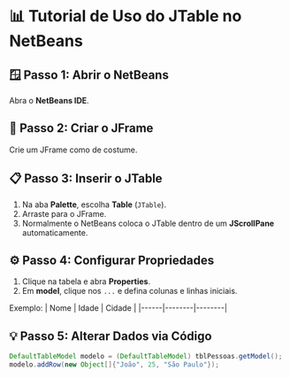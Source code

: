 # 📊 Tutorial de Uso do JTable no NetBeans

## 🪟 Passo 1: Abrir o NetBeans
Abra o **NetBeans IDE**.

## 🧱 Passo 2: Criar o JFrame
Crie um JFrame como de costume.

## 📋 Passo 3: Inserir o JTable
1. Na aba **Palette**, escolha **Table** (`JTable`).  
2. Arraste para o JFrame.  
3. Normalmente o NetBeans coloca o JTable dentro de um **JScrollPane** automaticamente.

## ⚙️ Passo 4: Configurar Propriedades
1. Clique na tabela e abra **Properties**.  
2. Em **model**, clique nos `...` e defina colunas e linhas iniciais.

Exemplo:
| Nome | Idade | Cidade |
|------|--------|--------|

## 💡 Passo 5: Alterar Dados via Código
```java
DefaultTableModel modelo = (DefaultTableModel) tblPessoas.getModel();
modelo.addRow(new Object[]{"João", 25, "São Paulo"});
